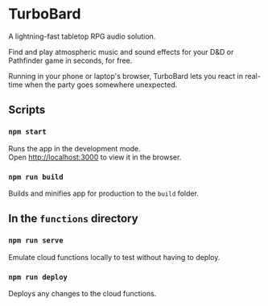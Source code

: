 # TurboBard

A lightning-fast tabletop RPG audio solution.

Find and play atmospheric music and sound effects for your D&D or Pathfinder game in seconds, for free. 

Running in your phone or laptop's browser, TurboBard lets you react in real-time when the party goes somewhere unexpected.

## Scripts

### `npm start`

Runs the app in the development mode.<br />
Open [http://localhost:3000](http://localhost:3000) to view it in the browser.

### `npm run build`

Builds and minifies app for production to the `build` folder.

## In the `functions` directory

### `npm run serve`

Emulate cloud functions locally to test without having to deploy.

### `npm run deploy`

Deploys any changes to the cloud functions.
